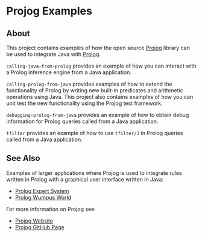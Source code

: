 # Projog Examples

## About

This project contains examples of how the open source [Projog](http://projog.org "Prolog interpreter for Java") library can be used to integrate Java with [Prolog](https://en.wikipedia.org/wiki/Prolog).

`calling-java-from-prolog` provides an example of how you can interact with a Prolog inference engine from a Java application.

`calling-prolog-from-java` provides examples of how to extend the functionality of Prolog by writing new built-in predicates and arithmetic operations using Java. This project also contains examples of how you can unit test the new functionality using the Projog test framework.

`debugging-prolog-from-java` provides an example of how to obtain debug information for Prolog queries called from a Java application.

`tfilter` provides an example of how to use `tfilter/3` in Prolog queries called from a Java application.

## See Also

Examples of larger applications where Projog is used to integrate rules written in Prolog with a graphical user interface written in Java:

* [Prolog Expert System](https://github.com/s-webber/prolog-expert-system)
* [Prolog Wumpus World](https://github.com/s-webber/prolog-wumpus-world)

For more information on Projog see:

* [Projog Website](http://projog.org)
* [Projog GitHub Page](https://github.com/s-webber/projog)
